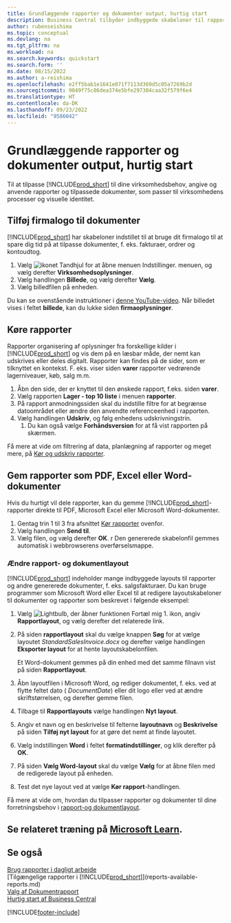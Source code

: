 ```yaml
---
title: Grundlæggende rapporter og dokumenter output, hurtig start
description: Business Central tilbyder indbyggede skabeloner til rapporter og dokumenter, hvor det er nødvendigt med mange muligheder for at tilpasse dem til virksomhedens behov.
author: rubenseishima
ms.topic: conceptual
ms.devlang: na
ms.tgt_pltfrm: na
ms.workload: na
ms.search.keywords: quickstart
ms.search.form: ''
ms.date: 08/15/2022
ms.author: a-reishima
ms.openlocfilehash: e2ff5bab1e1641e071f7113d369d5c05a7269b2d
ms.sourcegitcommit: 9049f75c86dea374e5bfe297304caa32f579f6e4
ms.translationtype: HT
ms.contentlocale: da-DK
ms.lasthandoff: 09/23/2022
ms.locfileid: "9586042"
---
```

# <a name="basic-reports-and-documents-output-quick-start"></a>Grundlæggende rapporter og dokumenter output, hurtig start

Til at tilpasse [!INCLUDE[prod_short](includes/prod_short.md)] til dine virksomhedsbehov, angive og anvende rapporter og tilpassede dokumenter, som passer til virksomhedens processer og visuelle identitet.

## <a name="add-your-company-logo-to-documents"></a>Tilføj firmalogo til dokumenter

[!INCLUDE[prod_short](includes/prod_short.md)] har skabeloner indstillet til at bruge dit firmalogo til at spare dig tid på at tilpasse dokumenter, f. eks. fakturaer, ordrer og kontoudtog.

1. Vælg ![ikonet Tandhjul for at åbne menuen Indstillinger.](media/ui-experience/settings_icon_small.png) menuen, og vælg derefter **Virksomhedsoplysninger**.
2. Vælg handlingen **Billede**, og vælg derefter **Vælg**.
3. Vælg billedfilen på enheden.

Du kan se ovenstående instruktioner i [denne YouTube-video](https://www.youtube.com/watch?v=AatXbKF1NGg). Når billedet vises i feltet **billede**, kan du lukke siden **firmaoplysninger**.

## <a name="run-reports"></a>Køre rapporter

Rapporter organisering af oplysninger fra forskellige kilder i [!INCLUDE[prod_short](includes/prod_short.md)] og vis dem på en læsbar måde, der nemt kan udskrives eller deles digitalt. Rapporter kan findes på de sider, som er tilknyttet en kontekst. F. eks. viser siden **varer** rapporter vedrørende lagerniveauer, køb, salg m.m.

1. Åbn den side, der er knyttet til den ønskede rapport, f.eks. siden **varer**.
2. Vælg rapporten **Lager - top 10 liste** i menuen **rapporter**.
3. På rapport anmodningssiden skal du indstille filtre for at begrænse datoområdet eller ændre den anvendte referenceenhed i rapporten.
4. Vælg handlingen **Udskriv**, og følg enhedens udskrivningstrin.
    1. Du kan også vælge **Forhåndsversion** for at få vist rapporten på skærmen.

Få mere at vide om filtrering af data, planlægning af rapporter og meget mere, på [Kør og udskriv rapporter](ui-work-report.md).

## <a name="save-reports-as-pdf-excel-or-word-documents"></a>Gem rapporter som PDF, Excel eller Word-dokumenter

Hvis du hurtigt vil dele rapporter, kan du gemme [!INCLUDE[prod_short](includes/prod_short.md)]-rapporter direkte til PDF, Microsoft Excel eller Microsoft Word-dokumenter.

1. Gentag trin 1 til 3 fra afsnittet [Kør rapporter](#run-reports) ovenfor.
2. Vælg handlingen **Send til**.
3. Vælg filen, og vælg derefter **OK**.
r Den genererede skabelonfil gemmes automatisk i webbrowserens overførselsmappe.

### <a name="change-report-and-document-layouts"></a>Ændre rapport- og dokumentlayout

[!INCLUDE[prod_short](includes/prod_short.md)] indeholder mange indbyggede layouts til rapporter og andre genererede dokumenter, f. eks. salgsfakturaer. Du kan bruge programmer som Microsoft Word eller Excel til at redigere layoutskabeloner til dokumenter og rapporter som beskrevet i følgende eksempel:

1. Vælg ![Lightbulb, der åbner funktionen Fortæl mig 1.](media/ui-search/search_small.png "Fortæl mig, hvad du vil foretage dig") ikon, angiv **Rapportlayout**, og vælg derefter det relaterede link.
2. På siden **rapportlayout** skal du vælge knappen **Søg** for at vælge layoutet *StandardSalesInvoice.docx* og derefter vælge handlingen **Eksporter layout** for at hente layoutskabelonfilen.

    Et Word-dokument gemmes på din enhed med det samme filnavn vist på siden **Rapportlayout**.
3. Åbn layoutfilen i Microsoft Word, og rediger dokumentet, f. eks. ved at flytte feltet dato ( *DocumentDate*) eller dit logo eller ved at ændre skriftstørrelsen, og derefter gemme filen.
4. Tilbage til **Rapportlayouts** vælge handlingen **Nyt layout**.
5. Angiv et navn og en beskrivelse til felterne **layoutnavn** og **Beskrivelse** på siden **Tilføj nyt layout** for at gøre det nemt at finde layoutet.
6. Vælg indstillingen **Word** i feltet **formatindstillinger**, og klik derefter på **OK**.
7. På siden **Vælg Word-layout** skal du vælge **Vælg** for at åbne filen med de redigerede layout på enheden.
8. Test det nye layout ved at vælge **Kør rapport**-handlingen.

Få mere at vide om, hvordan du tilpasser rapporter og dokumenter til dine forretningsbehov i [rapport-og dokumentlayout](ui-manage-report-layouts.md).

## <a name="see-related-training-at-microsoft-learn"></a>Se relateret træning på [Microsoft Learn](/learn/modules/work-with-reports/).

## <a name="see-also"></a>Se også

[Brug rapporter i dagligt arbejde](reports-use-reports.md)  
[Tilgængelige rapporter i [!INCLUDE[prod_short](includes/prod_short.md)]](reports-available-reports.md)  
[Valg af Dokumentrapport](across-report-selections.md)  
[Hurtig start af Business Central](quick-start-business-central.md)  

[!INCLUDE[footer-include](includes/footer-banner.md)]
